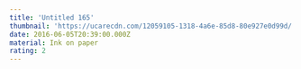 ```yaml
---
title: 'Untitled 165'
thumbnail: 'https://ucarecdn.com/12059105-1318-4a6e-85d8-80e927e0d99d/'
date: 2016-06-05T20:39:00.000Z
material: Ink on paper
rating: 2
---
```

